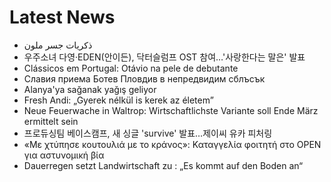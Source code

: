 # Latest News
-  ذكريات جسر ملون
-  우주소녀 다영·EDEN(안이든), 닥터슬럼프 OST 참여…'사랑한다는 말은' 발표
-  Clássicos em Portugal: Otávio na pele de debutante
-  Славия приема Ботев Пловдив в непредвидим сблъсък
-  Alanya'ya sağanak yağış geliyor
-  Fresh Andi: „Gyerek nélkül is kerek az életem”
-  Neue Feuerwache in Waltrop: Wirtschaftlichste Variante soll Ende März ermittelt sein
-  프로듀싱팀 베이스캠프, 새 싱글 'survive' 발표…제이씨 유카 피처링
-  «Με χτύπησε κουτουλιά με το κράνος»: Καταγγελία φοιτητή στο OPEN για αστυνομική βία
-  Dauerregen setzt Landwirtschaft zu : „Es kommt auf den Boden an“
